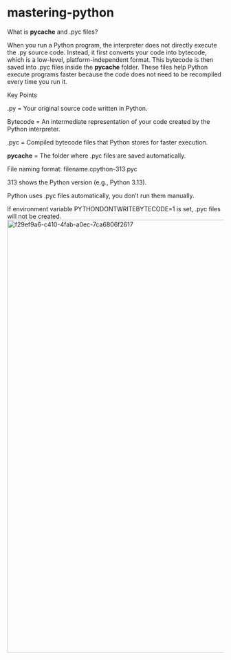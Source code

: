 # mastering-python

What is __pycache__ and .pyc files?

When you run a Python program, the interpreter does not directly execute the .py source code. Instead, it first converts your code into bytecode, which is a low-level, platform-independent format. This bytecode is then saved into .pyc files inside the __pycache__ folder. These files help Python execute programs faster because the code does not need to be recompiled every time you run it.

Key Points

.py = Your original source code written in Python.

Bytecode = An intermediate representation of your code created by the Python interpreter.

.pyc = Compiled bytecode files that Python stores for faster execution.

__pycache__ = The folder where .pyc files are saved automatically.

File naming format: filename.cpython-313.pyc

313 shows the Python version (e.g., Python 3.13).

Python uses .pyc files automatically, you don’t run them manually.

If environment variable PYTHONDONTWRITEBYTECODE=1 is set, .pyc files will not be created.
<img width="1589" height="1006" alt="f29ef9a6-c410-4fab-a0ec-7ca6806f2617" src="https://github.com/user-attachments/assets/3dc8abad-f17c-4c20-a965-4295b5af2621" />
